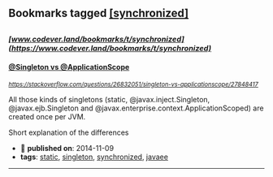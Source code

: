 ## Bookmarks tagged [[synchronized]](https://www.codever.land/search?q=[synchronized])

_<sup><sup>[www.codever.land/bookmarks/t/synchronized](https://www.codever.land/bookmarks/t/synchronized)</sup></sup>_
---
#### [@Singleton vs @ApplicationScope](https://stackoverflow.com/questions/26832051/singleton-vs-applicationscope/27848417)
_<sup>https://stackoverflow.com/questions/26832051/singleton-vs-applicationscope/27848417</sup>_

All those kinds of singletons (static, @javax.inject.Singleton, @javax.ejb.Singleton and @javax.enterprise.context.ApplicationScoped) are created once per JVM.

Short explanation of the differences
* :calendar: **published on**: 2014-11-09
* **tags**: [static](../tagged/static.md), [singleton](../tagged/singleton.md), [synchronized](../tagged/synchronized.md), [javaee](../tagged/javaee.md)
---
